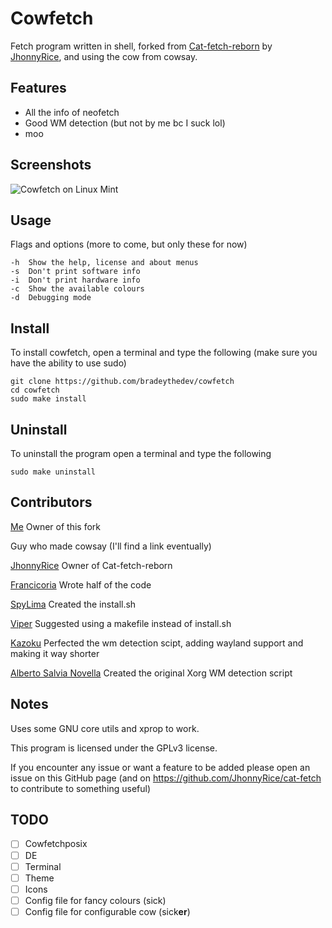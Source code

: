 # Cowfetch
Fetch program written in shell, forked from [Cat-fetch-reborn](https://github.com/jhonnyrice/cat-fetch) by [JhonnyRice](https://github.com/jhonnyrice), and using the cow from cowsay.

## Features
* All the info of neofetch
* Good WM detection (but not by me bc I suck lol)
* moo

## Screenshots

![Cowfetch on Linux Mint](https://github.com/bradeythedev/cowfetch/blob/8dc99ff455271fcc6821019eef4368d4b63afc9d/Screenshot1.png)

## Usage
Flags and options (more to come, but only these for now)
```
-h  Show the help, license and about menus
-s  Don't print software info
-i  Don't print hardware info
-c  Show the available colours
-d  Debugging mode
```

## Install
To install cowfetch, open a terminal and type the following (make sure you have the ability to use sudo)
```
git clone https://github.com/bradeythedev/cowfetch
cd cowfetch
sudo make install
```

## Uninstall
To uninstall the program open a terminal and type the following
```
sudo make uninstall
```

## Contributors
[Me](https://github.com/bradeythedev/) Owner of this fork

Guy who made cowsay (I'll find a link eventually)

[JhonnyRice](https://github.com/JhonnyRice/) Owner of Cat-fetch-reborn

[Francicoria](https://github.com/Francicoria/) Wrote half of the code

[SpyLima](https://github.com/SpyLima) Created the install.sh

[Viper](https://github.com/viperML) Suggested using a makefile instead of install.sh

[Kazoku](https://github.com/K4zoku) Perfected the wm detection scipt, adding wayland support and making it way shorter

[Alberto Salvia Novella](es20490446e.wordpress.com) Created the original Xorg WM detection script

## Notes
Uses some GNU core utils and xprop to work.

This program is licensed under the GPLv3 license.

If you encounter any issue or want a feature to be added please open an issue on this GitHub page (and on https://github.com/JhonnyRice/cat-fetch to contribute to something useful)

## TODO
- [ ] Cowfetchposix
- [ ] DE
- [ ] Terminal
- [ ] Theme
- [ ] Icons
- [ ] Config file for fancy colours (sick)
- [ ] Config file for configurable cow (sick**er**)
